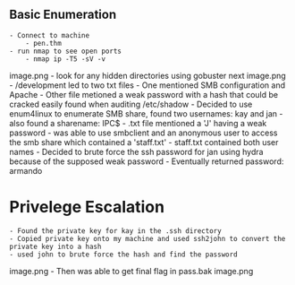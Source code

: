 ## Basic Enumeration
    - Connect to machine 
        - pen.thm
    - run nmap to see open ports
        - nmap ip -T5 -sV -v
image.png
    - look for any hidden directories using gobuster next
image.png
        - /development led to two txt files
        - One mentioned SMB configuration and Apache
        - Other file metioned a weak password with a hash that could be cracked easily found when auditing /etc/shadow
        - Decided to use enum4linux to enumerate SMB share, found two usernames: kay and jan 
            - also found a sharename: IPC$
            - .txt file mentioned a 'J' having a weak password
        - was able to use smbclient and an anonymous user to access the smb share which contained a 'staff.txt'
            - staff.txt contained both user names
        - Decided to brute force the ssh password for jan using hydra because of the supposed weak password
            - Eventually returned password: armando
# Privelege Escalation
    - Found the private key for kay in the .ssh directory
    - Copied private key onto my machine and used ssh2john to convert the private key into a hash
    - used john to brute force the hash and find the password
image.png
    - Then was able to get final flag in pass.bak 
image.png
